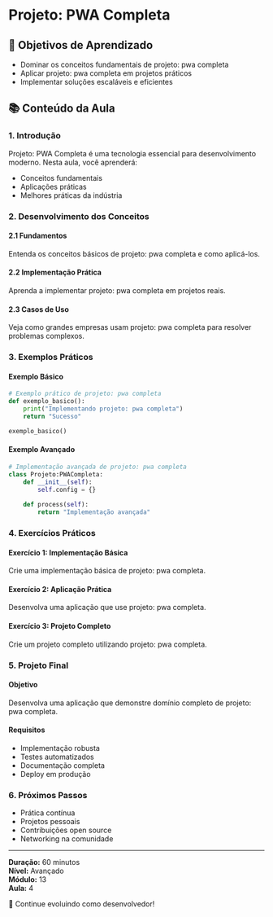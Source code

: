 # Projeto: PWA Completa

## 🎯 Objetivos de Aprendizado
- Dominar os conceitos fundamentais de projeto: pwa completa
- Aplicar projeto: pwa completa em projetos práticos
- Implementar soluções escaláveis e eficientes

## 📚 Conteúdo da Aula

### 1. Introdução
Projeto: PWA Completa é uma tecnologia essencial para desenvolvimento moderno. Nesta aula, você aprenderá:

- Conceitos fundamentais
- Aplicações práticas
- Melhores práticas da indústria

### 2. Desenvolvimento dos Conceitos

#### 2.1 Fundamentos
Entenda os conceitos básicos de projeto: pwa completa e como aplicá-los.

#### 2.2 Implementação Prática
Aprenda a implementar projeto: pwa completa em projetos reais.

#### 2.3 Casos de Uso
Veja como grandes empresas usam projeto: pwa completa para resolver problemas complexos.

### 3. Exemplos Práticos

#### Exemplo Básico
```python
# Exemplo prático de projeto: pwa completa
def exemplo_basico():
    print("Implementando projeto: pwa completa")
    return "Sucesso"

exemplo_basico()
```

#### Exemplo Avançado
```python
# Implementação avançada de projeto: pwa completa
class Projeto:PWACompleta:
    def __init__(self):
        self.config = {}
    
    def process(self):
        return "Implementação avançada"
```

### 4. Exercícios Práticos

#### Exercício 1: Implementação Básica
Crie uma implementação básica de projeto: pwa completa.

#### Exercício 2: Aplicação Prática
Desenvolva uma aplicação que use projeto: pwa completa.

#### Exercício 3: Projeto Completo
Crie um projeto completo utilizando projeto: pwa completa.

### 5. Projeto Final

#### Objetivo
Desenvolva uma aplicação que demonstre domínio completo de projeto: pwa completa.

#### Requisitos
- Implementação robusta
- Testes automatizados
- Documentação completa
- Deploy em produção

### 6. Próximos Passos

- Prática contínua
- Projetos pessoais
- Contribuições open source
- Networking na comunidade

---

**Duração:** 60 minutos  
**Nível:** Avançado  
**Módulo:** 13  
**Aula:** 4  

🎉 Continue evoluindo como desenvolvedor!
